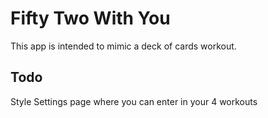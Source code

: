 # Fifty Two With You

This app is intended to mimic a deck of cards workout.

## Todo
Style
Settings page where you can enter in your 4 workouts